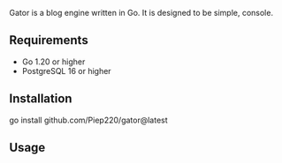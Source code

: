 Gator is a blog engine written in Go.
It is designed to be simple, console.

## Requirements
- Go 1.20 or higher
- PostgreSQL 16 or higher

## Installation
go install github.com/Piep220/gator@latest

## Usage
